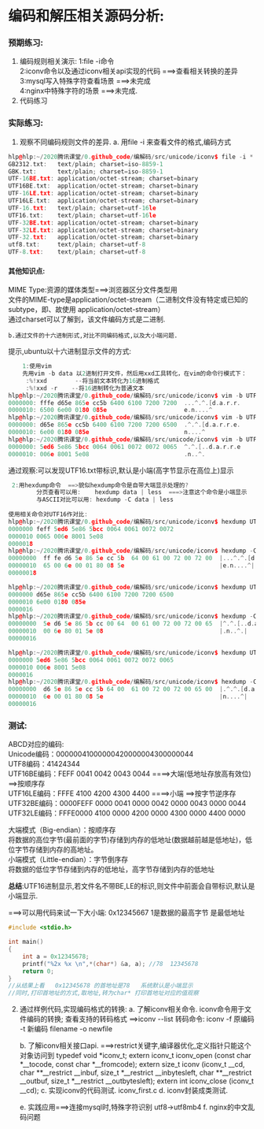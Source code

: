 
# 编码和解压相关源码分析:
### 预期练习:
1. 编码规则相关演示:
	1:file -i命令 <br/>
	2:iconv命令以及通过iconv相关api实现的代码 ===>查看相关转换的差异<br/>
	3:mysql写入特殊字符查看场景 ===>未完成<br/>
	4:nginx中特殊字符的场景    ===>未完成.<br/>
2. 代码练习

### 实际练习:
1. 观察不同编码规则文件的差异. 
	a.  用file -i 来查看文件的格式,编码方式
```cpp
hlp@hlp:~/2020腾讯课堂/0.github_code/编解码/src/unicode/iconv$ file -i *
GB2312.txt:   text/plain; charset=iso-8859-1
GBK.txt:      text/plain; charset=iso-8859-1
UTF-16BE.txt: application/octet-stream; charset=binary
UTF16BE.txt:  application/octet-stream; charset=binary
UTF-16LE.txt: application/octet-stream; charset=binary
UTF16LE.txt:  application/octet-stream; charset=binary
UTF-16.txt:   text/plain; charset=utf-16le
UTF16.txt:    text/plain; charset=utf-16le
UTF-32BE.txt: application/octet-stream; charset=binary
UTF-32LE.txt: application/octet-stream; charset=binary
UTF-32.txt:   application/octet-stream; charset=binary
utf8.txt:     text/plain; charset=utf-8
UTF-8.txt:    text/plain; charset=utf-8
```
#### 其他知识点:
MIME Type:资源的媒体类型===>浏览器区分文件类型用<br/>
文件的MIME-type是application/octet-stream（二进制文件没有特定或已知的 subtype，即、故使用 application/octet-stream）<br/>
通过charset可以了解到，该文件编码方式是二进制.<br/>

	b.通过文件的十六进制形式,对比不同编码格式,以及大小端问题.
提示,ubuntu以十六进制显示文件的方式:
```cpp
	1:使用vim
	先用vim -b data 以2进制打开文件，然后用xxd工具转化，在vim的命令行模式下：
     :%!xxd        --将当前文本转化为16进制格式
     :%!xxd -r    --将16进制转化为普通文本
hlp@hlp:~/2020腾讯课堂/0.github_code/编解码/src/unicode/iconv$ vim -b UTF16.txt
0000000: fffe d65e 865e cc5b 6400 6100 7200 7200  ...^.^.[d.a.r.r.
0000010: 6500 6e00 0180 085e                      e.n....^
hlp@hlp:~/2020腾讯课堂/0.github_code/编解码/src/unicode/iconv$ vim -b UTF16LE.txt
0000000: d65e 865e cc5b 6400 6100 7200 7200 6500  .^.^.[d.a.r.r.e.
0000010: 6e00 0180 085e                           n....^
hlp@hlp:~/2020腾讯课堂/0.github_code/编解码/src/unicode/iconv$ vim -b UTF16BE.txt
0000000: 5ed6 5e86 5bcc 0064 0061 0072 0072 0065  ^.^.[..d.a.r.r.e
0000010: 006e 8001 5e08                           .n..^.
```
通过观察:可以发现UTF16.txt带标识,默认是小端(高字节显示在高位上)显示<br/>
    
```cpp
 2:用hexdump命令  ==>貌似hexdump命令是自带大端显示处理的?
    	分页查看可以用:    hexdump data | less  ===>注意这个命令是小端显示
    	与ASCII对比可以用: hexdump -C data | less
		
使用相关命令对UTF16作对比:
hlp@hlp:~/2020腾讯课堂/0.github_code/编解码/src/unicode/iconv$ hexdump UTF16.txt  ==>默认是小端
0000000 feff 5ed6 5e86 5bcc 0064 0061 0072 0072
0000010 0065 006e 8001 5e08                    
0000018
hlp@hlp:~/2020腾讯课堂/0.github_code/编解码/src/unicode/iconv$ hexdump -C UTF16.txt  
00000000  ff fe d6 5e 86 5e cc 5b  64 00 61 00 72 00 72 00  |...^.^.[d.a.r.r.|
00000010  65 00 6e 00 01 80 08 5e                           |e.n....^|
00000018

hlp@hlp:~/2020腾讯课堂/0.github_code/编解码/src/unicode/iconv$ hexdump UTF16BE.txt ===>hexdump小端显示
0000000 d65e 865e cc5b 6400 6100 7200 7200 6500
0000010 6e00 0180 085e                         
0000016
hlp@hlp:~/2020腾讯课堂/0.github_code/编解码/src/unicode/iconv$ hexdump -C UTF16BE.txt ==>不转序存
00000000  5e d6 5e 86 5b cc 00 64  00 61 00 72 00 72 00 65  |^.^.[..d.a.r.r.e|
00000010  00 6e 80 01 5e 08                                 |.n..^.|
00000016

hlp@hlp:~/2020腾讯课堂/0.github_code/编解码/src/unicode/iconv$ hexdump UTF16LE.txt 
0000000 5ed6 5e86 5bcc 0064 0061 0072 0072 0065
0000010 006e 8001 5e08                         
0000016
hlp@hlp:~/2020腾讯课堂/0.github_code/编解码/src/unicode/iconv$ hexdump -C UTF16LE.txt ==>不转序存
00000000  d6 5e 86 5e cc 5b 64 00  61 00 72 00 72 00 65 00  |.^.^.[d.a.r.r.e.|
00000010  6e 00 01 80 08 5e                                 |n....^|
00000016
```

### 测试:

ABCD对应的编码:<br/>
Unicode编码：00000041000000420000004300000044<br/>
UTF8编码：41424344<br/>
UTF16BE编码：FEFF 0041 0042 0043 0044       ====>大端(低地址存放高有效位)  ==>按顺序存<br/>
UTF16LE编码：FFFE 4100 4200 4300 4400       ====>小端    ==>按字节逆序存<br/>
UTF32BE编码：0000FEFF 0000 0041 0000 0042 0000 0043 0000 0044<br/>
UTF32LE编码：FFFE0000 4100 0000 4200 0000 4300 0000 4400 0000<br/>

大端模式（Big-endian）：按顺序存<br/>
	将数据的高位字节(最前面的字节)存储到内存的低地址(数据越前越是低地址)，低位字节存储到内存的高地址。<br/>
小端模式（Little-endian）：字节倒序存<br/>
	将数据的低位字节存储到内存的低地址，高字节存储到内存的低地址<br/>

**总结**:UTF16进制显示,若文件名不带BE,LE的标识,则文件中前面会自带标识,默认是小端显示.<br/>

===>可以用代码来试一下大小端: 0x12345667   1是数据的最高字节   是最低地址

```cpp
#include <stdio.h>

int main()
{
	int a = 0x12345678;
	printf("%2x %x \n",*(char*) &a, a); //78  12345678
	return 0;
}
//从结果上看   0x12345678 的首地址是78   系统默认是小端显示
//同时,打印首地址的方式,取地址,转为char* 打印首地址对应的值观察
```

2.  通过样例代码,实现编码格式的转换:
	a. 了解iconv相关命令. 
		iconv命令用于文件编码的转换;
		查看支持的转码格式  ==>iconv --list
		转码命令:    iconv -f 原编码 -t 新编码 filename -o newfile

	b. 了解iconv相关接口api. ===>restrict关键字,编译器优化,定义指针只能这个对象访问到
		typedef void *iconv_t;
		extern iconv_t iconv_open (const char *__tocode, const char *__fromcode);
		extern size_t iconv (iconv_t __cd, char **__restrict __inbuf,
		     size_t *__restrict __inbytesleft,
		     char **__restrict __outbuf,
		     size_t *__restrict __outbytesleft);
		extern int iconv_close (iconv_t __cd);
	c. 实现iconv的代码测试.
		iconv_first.c
	d. iconv封装成类测试.

	e. 实践应用===>连接mysql时,特殊字符识别  utf8->utf8mb4
	f. nginx的中文乱码问题
